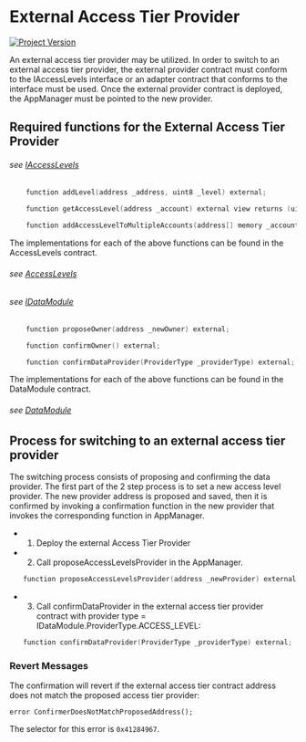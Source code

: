 # External Access Tier Provider
[![Project Version][version-image]][version-url]

An external access tier provider may be utilized. In order to switch to an external access tier provider, the external provider contract must conform to the IAccessLevels interface or an adapter contract that conforms to the interface must be used. Once the external provider contract is deployed, the AppManager must be pointed to the new provider.

## Required functions for the External Access Tier Provider

###### *see [IAccessLevels](../../../src/client/application/data/IAccessLevels.sol)*

```c
    function addLevel(address _address, uint8 _level) external;
    
    function getAccessLevel(address _account) external view returns (uint8);

    function addAccessLevelToMultipleAccounts(address[] memory _accounts, uint8 _level) external;
```

The implementations for each of the above functions can be found in the AccessLevels contract.

###### *see [AccessLevels](../../../src/client/application/data/AccessLevels.sol)*

###### *see [IDataModule](../../../src/client/application/data/IDataModule.sol)*

```c
    function proposeOwner(address _newOwner) external;

    function confirmOwner() external;

    function confirmDataProvider(ProviderType _providerType) external;
```

The implementations for each of the above functions can be found in the DataModule contract.

###### *see [DataModule](../../../src/client/application/data/DataModule.sol)*

## Process for switching to an external access tier provider

The switching process consists of proposing and confirming the data provider. The first part of the 2 step process is to set a new access level provider. The new provider address is proposed and saved, then it is confirmed by invoking a confirmation function in the new provider that invokes the corresponding function in AppManager.

- 1. Deploy the external Access Tier Provider
- 2. Call proposeAccessLevelsProvider in the AppManager.
    ```c
    function proposeAccessLevelsProvider(address _newProvider) external onlyRole(APP_ADMIN_ROLE);
    ```
- 3. Call confirmDataProvider in the external access tier provider contract with provider type = IDataModule.ProviderType.ACCESS_LEVEL:
    ```c
    function confirmDataProvider(ProviderType _providerType) external;
    ```
    
### Revert Messages

The confirmation will revert if the external access tier contract address does not match the proposed access tier provider: 

```
error ConfirmerDoesNotMatchProposedAddress();
```
The selector for this error is `0x41284967`.

<!-- These are the header links -->
[version-image]: https://img.shields.io/badge/Version-1.1.0-brightgreen?style=for-the-badge&logo=appveyor
[version-url]: https://github.com/thrackle-io/Tron